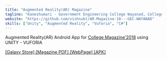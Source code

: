 ```yaml
---
title: "Augmented Reality(AR) Magazine"
tagline: "Kaneshumari - Government Engineering College Wayanad, College Magazine 2018 AR App"
website: "https://github.com/vishnukt/AR-Magazine-18---GEC-WAYANAD"
skills: ["Unity", "Augmented Reality", "Vuforia", "C#"]
---
```


Augmented Reality(AR) Android App for [College Magazine’2018](https://kaneshumari.blogspot.com/) using UNITY - VUFORIA

[[Galaxy Store]  ](https://galaxystore.samsung.com/detail/com.kt.GECW_MAGAZINE18_AR)
[[Magazine PDF]  ](https://drive.google.com/file/d/1oLtyAh1L9OzPl1kd-0Jh4w7oreiW37NI/view)
[[WebPage]  ](https://kaneshumariar.blogspot.com/)
[[APK]  ](https://drive.google.com/file/d/12SgiHc0izbWP8NDv5yWli6NPmsIDGtKF/view)
